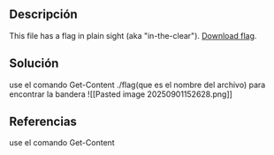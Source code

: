 ## Descripción

This file has a flag in plain sight (aka "in-the-clear"). [Download flag](https://mercury.picoctf.net/static/0e428b2db9788d31189329bed089ce98/flag).
## Solución

use el comando Get-Content ./flag(que es el nombre del archivo)  para encontrar la bandera
![[Pasted image 20250901152628.png]]

## Referencias

use el comando Get-Content